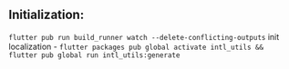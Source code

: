 ## Initialization:

`flutter pub run build_runner watch --delete-conflicting-outputs`
init localization - `flutter packages pub global activate intl_utils && flutter pub global run intl_utils:generate`